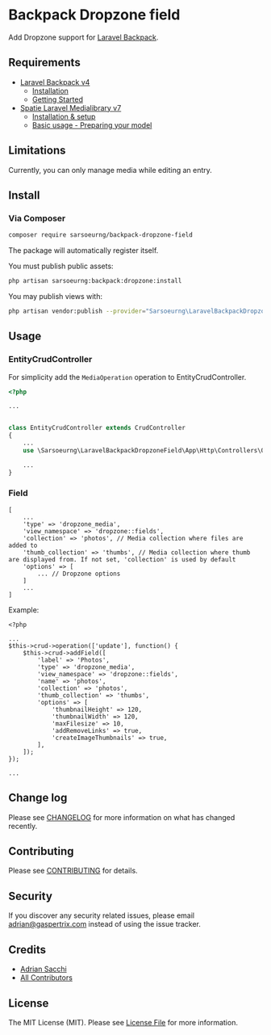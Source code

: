 # Backpack Dropzone field

Add Dropzone support for [Laravel Backpack](https://laravel-backpack.readme.io/docs).

## Requirements
- [Laravel Backpack v4](https://laravel-backpack.readme.io/docs)
	- [Installation](https://backpackforlaravel.com/docs/4.0/installation "Installation")
	- [Getting Started](https://backpackforlaravel.com/docs/4.0/introduction "Getting Started")
- [Spatie Laravel Medialibrary v7](https://docs.spatie.be/laravel-medialibrary/v7/)
	- [Installation & setup](https://docs.spatie.be/laravel-medialibrary/v7/installation-setup "Installation & setup")
	- [Basic usage - Preparing your model](https://docs.spatie.be/laravel-medialibrary/v7/basic-usage/preparing-your-model "Basic usage - Preparing your model")

## Limitations
Currently, you can only manage media while editing an entry.

## Install

### Via Composer

``` bash
composer require sarsoeurng/backpack-dropzone-field
```

The package will automatically register itself.

You must publish public assets:
``` bash
php artisan sarsoeurng:backpack:dropzone:install
```

You may publish views with:
``` bash
php artisan vendor:publish --provider="Sarsoeurng\LaravelBackpackDropzoneField\DropzoneFieldServiceProvider" --tag="views"
```

## Usage

### EntityCrudController

For simplicity add the `MediaOperation` operation to EntityCrudController.

```php
<?php

...


class EntityCrudController extends CrudController
{
	...
    use \Sarsoeurng\LaravelBackpackDropzoneField\App\Http\Controllers\Operations\MediaOperation;

	...
}

```

### Field


```
[
	...
	'type' => 'dropzone_media',
	'view_namespace' => 'dropzone::fields',
	'collection' => 'photos', // Media collection where files are added to
	'thumb_collection' => 'thumbs', // Media collection where thumb are displayed from. If not set, 'collection' is used by default
	'options' => [
		... // Dropzone options
	]
	...
]
```

Example:

```
<?php

...
$this->crud->operation(['update'], function() {
	$this->crud->addField([
		'label' => 'Photos',
		'type' => 'dropzone_media',
		'view_namespace' => 'dropzone::fields',
		'name' => 'photos',
		'collection' => 'photos',
		'thumb_collection' => 'thumbs',
		'options' => [
			'thumbnailHeight' => 120,
			'thumbnailWidth' => 120,
			'maxFilesize' => 10,
			'addRemoveLinks' => true,
			'createImageThumbnails' => true,
		],
	]);
});

...
```

## Change log

Please see [CHANGELOG](CHANGELOG.md) for more information on what has changed recently.

## Contributing

Please see [CONTRIBUTING](CONTRIBUTING.md) for details.

## Security

If you discover any security related issues, please email adrian@gaspertrix.com instead of using the issue tracker.

## Credits

- [Adrian Sacchi][link-author]
- [All Contributors][link-contributors]

## License

The MIT License (MIT). Please see [License File](LICENSE.md) for more information.

[link-author]: https://github.com/gaspertrix
[link-contributors]: ../../contributors
